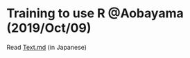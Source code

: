 # Training to use R @Aobayama (2019/Oct/09)  

Read [Text.md](https://github.com/blukaniro/TrainingR191009/blob/master/Text.md) (in Japanese)  
